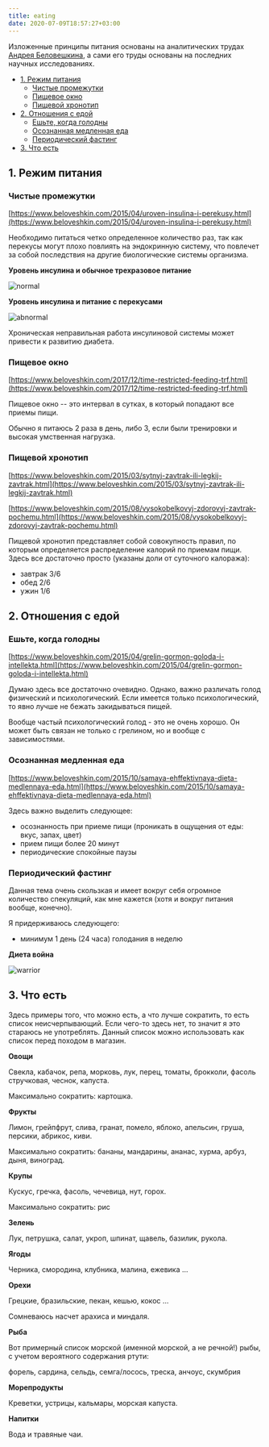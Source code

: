 ```yaml
---
title: eating
date: 2020-07-09T18:57:27+03:00
---
```


Изложенные принципы питания основаны на аналитических трудах
[Андрея Беловешкина](https://www.beloveshkin.com/), а сами его труды
основаны на последних научных исследованиях.

- [1. Режим питания](#1-режим-питания)
  - [Чистые промежутки](#чистые-промежутки)
  - [Пищевое окно](#пищевое-окно)
  - [Пищевой хронотип](#пищевой-хронотип)
- [2. Отношения с едой](#2-отношения-с-едой)
  - [Ешьте, когда голодны](#ешьте-когда-голодны)
  - [Осознанная медленная еда](#осознанная-медленная-еда)
  - [Периодический фастинг](#периодический-фастинг)
- [3. Что есть](#3-что-есть)

## 1. Режим питания

### Чистые промежутки

[https://www.beloveshkin.com/2015/04/uroven-insulina-i-perekusy.html](https://www.beloveshkin.com/2015/04/uroven-insulina-i-perekusy.html)

Необходимо питаться четко определенное количество раз,
так как перекусы могут плохо повлиять на эндокринную систему,
что повлечет за собой последствия на другие биологические системы организма.

**Уровень инсулина и обычное трехразовое питание**

![normal](https://4.bp.blogspot.com/-_-WfAjPT4mA/VTJdMWzvsnI/AAAAAAAADsk/oaJUmRQ1p-A/s1600/meals-and-insulin.jpg)

**Уровень инсулина и питание с перекусами**

![abnormal](https://images-blogger-opensocial.googleusercontent.com/gadgets/proxy?url=http%3A%2F%2F3.bp.blogspot.com%2F-TiGd-k1n74I%2FVTJdJhf2iGI%2FAAAAAAAADr4%2FECy0pELRRwM%2Fs1600%2FMeal-timing-6x-day.jpg&container=blogger&gadget=a&rewriteMime=image%2F*)


Хроническая неправильная работа инсулиновой системы может привести к развитию диабета.

### Пищевое окно

[https://www.beloveshkin.com/2017/12/time-restricted-feeding-trf.html](https://www.beloveshkin.com/2017/12/time-restricted-feeding-trf.html)

Пищевое окно -- это интервал в сутках, в который попадают все приемы пищи.

Обычно я питаюсь 2 раза в день, либо 3, если были тренировки и высокая умственная нагрузка.


### Пищевой хронотип

[https://www.beloveshkin.com/2015/03/sytnyj-zavtrak-ili-legkij-zavtrak.html](https://www.beloveshkin.com/2015/03/sytnyj-zavtrak-ili-legkij-zavtrak.html)

[https://www.beloveshkin.com/2015/08/vysokobelkovyj-zdorovyj-zavtrak-pochemu.html](https://www.beloveshkin.com/2015/08/vysokobelkovyj-zdorovyj-zavtrak-pochemu.html)

Пищевой хронотип представляет собой совокупность правил, по которым
определяется распределение калорий по приемам пищи.
Здесь все достаточно просто (указаны доли от суточного калоража):

- завтрак 3/6
- обед 2/6
- ужин 1/6

## 2. Отношения с едой

### Ешьте, когда голодны

[https://www.beloveshkin.com/2015/04/grelin-gormon-goloda-i-intellekta.html](https://www.beloveshkin.com/2015/04/grelin-gormon-goloda-i-intellekta.html)

Думаю здесь все достаточно очевидно. Однако, важно различать голод физический и психологический.
Если имеется только психологический, то явно лучше не бежать закидываться пищей.

Вообще частый психологический голод - это не очень хорошо. Он может быть связан не только с грелином,
но и вообще с зависимостями.

### Осознанная медленная еда

[https://www.beloveshkin.com/2015/10/samaya-ehffektivnaya-dieta-medlennaya-eda.html](https://www.beloveshkin.com/2015/10/samaya-ehffektivnaya-dieta-medlennaya-eda.html)

Здесь важно выделить следующее:
- осознанность при приеме пищи (проникать в ощущения от еды: вкус, запах, цвет)
- прием пищи более 20 минут
- периодические спокойные паузы

### Периодический фастинг

Данная тема очень скользкая и имеет вокруг себя огромное количество спекуляций,
как мне кажется (хотя и вокруг питания вообще, конечно).

Я придерживаюсь следующего:

- минимум 1 день (24 часа) голодания в неделю

**Диета война**

![warrior](https://4.bp.blogspot.com/-al1mCDxiidI/WjPCFRFIklI/AAAAAAAAOQg/lojw_EQ_iuotS7c2c06gpauFObJSyOBpACLcBGAs/s640/main-qimg-a063a13910ca662fa8d62eb5959c6e48.png)

## 3. Что есть

Здесь примеры того, что можно есть, а что лучше сократить, то есть список неисчерпывающий.
Если чего-то здесь нет, то значит я это стараюсь не употреблять.
Данный список можно использовать как список перед походом в магазин.

**Овощи**

Свекла, кабачок, репа, морковь, лук, перец, томаты, брокколи, фасоль стручковая, чеснок, капуста.

Максимально сократить: картошка.

**Фрукты**

Лимон, грейпфрут, слива, гранат, помело, яблоко, апельсин, груша, персики, абрикос, киви.

Максимально сократить: бананы, мандарины, ананас, хурма, арбуз, дыня, виноград.

**Крупы**

Кускус, гречка, фасоль, чечевица, нут, горох.

Максимально сократить: рис

**Зелень**

Лук, петрушка, салат, укроп, шпинат, щавель, базилик, рукола.

**Ягоды**

Черника, смородина, клубника, малина, ежевика ...

**Орехи**

Грецкие, бразильские, пекан, кешью, кокос ...

Сомневаюсь насчет арахиса и миндаля.

**Рыба**

Вот примерный список морской (именной морской, а не речной!) рыбы, с учетом 
вероятного содержания ртути:

форель, сардина, сельдь, семга/лосось, треска, анчоус, скумбрия

**Морепродукты**

Креветки, устрицы, кальмары, морская капуста.

**Напитки**

Вода и травяные чаи.